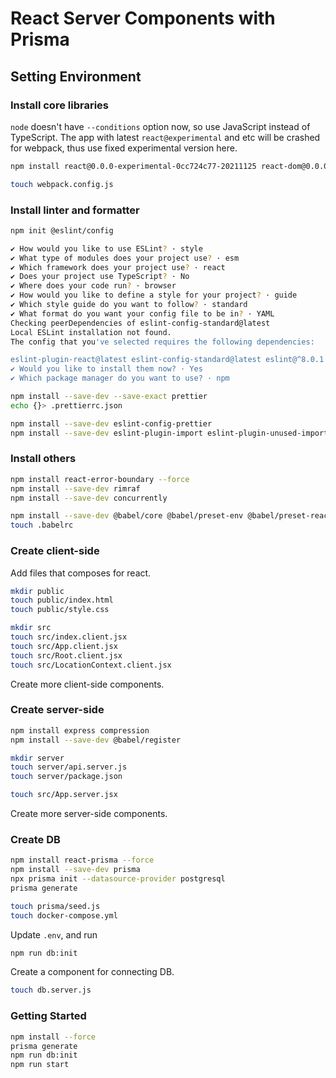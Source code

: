 # React Server Components with Prisma

## Setting Environment

### Install core libraries

`node` doesn't have `--conditions` option now, so use JavaScript instead of TypeScript.
The app with latest `react@experimental` and etc will be crashed for webpack, thus use fixed experimental version here.

```sh
npm install react@0.0.0-experimental-0cc724c77-20211125 react-dom@0.0.0-experimental-0cc724c77-20211125 react-server-dom-webpack@0.0.0-experimental-0cc724c77-20211125 react-fetch@0.0.0-experimental-0cc724c77-20211125
```

```sh npm install --save-dev webpack webpack-cli html-webpack-plugin
touch webpack.config.js
```

### Install linter and formatter

```sh
npm init @eslint/config

✔ How would you like to use ESLint? · style
✔ What type of modules does your project use? · esm
✔ Which framework does your project use? · react
✔ Does your project use TypeScript? · No
✔ Where does your code run? · browser
✔ How would you like to define a style for your project? · guide
✔ Which style guide do you want to follow? · standard
✔ What format do you want your config file to be in? · YAML
Checking peerDependencies of eslint-config-standard@latest
Local ESLint installation not found.
The config that you've selected requires the following dependencies:

eslint-plugin-react@latest eslint-config-standard@latest eslint@^8.0.1 eslint-plugin-import@^2.25.2 eslint-plugin-n@^15.0.0 eslint-plugin-promise@^6.0.0
✔ Would you like to install them now? · Yes
✔ Which package manager do you want to use? · npm
```

```sh
npm install --save-dev --save-exact prettier
echo {}> .prettierrc.json
```

```sh
npm install --save-dev eslint-config-prettier
npm install --save-dev eslint-plugin-import eslint-plugin-unused-imports
```

### Install others

```sh
npm install react-error-boundary --force
npm install --save-dev rimraf
npm install --save-dev concurrently
```

```sh
npm install --save-dev @babel/core @babel/preset-env @babel/preset-react babel-loader
touch .babelrc
```

### Create client-side

Add files that composes for react.

```sh
mkdir public
touch public/index.html
touch public/style.css
```

```sh
mkdir src
touch src/index.client.jsx
touch src/App.client.jsx
touch src/Root.client.jsx
touch src/LocationContext.client.jsx
```

Create more client-side components.

### Create server-side

```sh
npm install express compression
npm install --save-dev @babel/register
```

```sh
mkdir server
touch server/api.server.js
touch server/package.json
```

```sh
touch src/App.server.jsx
```

Create more server-side components.

### Create DB

```sh
npm install react-prisma --force
npm install --save-dev prisma
npx prisma init --datasource-provider postgresql
prisma generate
```

```sh
touch prisma/seed.js
touch docker-compose.yml
```

Update `.env`, and run

```sh
npm run db:init
```

Create a component for connecting DB.

```sh
touch db.server.js
```

### Getting Started

```sh
npm install --force
prisma generate
npm run db:init
npm run start
```
